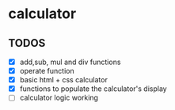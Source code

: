 # calculator

## TODOS

-   [x] add,sub, mul and div functions
-   [x] operate function
-   [x] basic html + css calculator
-   [x] functions to populate the calculator's display
-   [ ] calculator logic working
